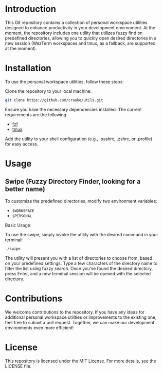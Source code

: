 # Introduction

This Git repository contains a collection of personal workspace utilities designed to enhance productivity in your development environment. At the moment, the repository includes one utility that utilizes fuzzy find on predefined directories, allowing you to quickly open desired directories in a new session (WezTerm workspaces and tmux, as a fallback, are supported at the moment).

# Installation

To use the personal workspace utilities, follow these steps:

Clone the repository to your local machine:

```bash
git clone https://github.com/craake/utils.git
```

Ensure you have the necessary dependencies installed. The current requirements are the following:
- [fzf](https://github.com/junegunn/fzf)
- [tmux](https://github.com/tmux/tmux)

Add the utility to your shell configuration (e.g., .bashrc, .zshrc, or .profile) for easy access.

# Usage

## Swipe (Fuzzy Directory Finder, looking for a better name)

To customize the predefined directories, modify two environment variables:
- ```$WORKSPACE```
- ```$PERSONAL```

Basic Usage:

To use the swipe, simply invoke the utility with the desired command in your terminal:

```bash
./swipe
```

The utility will present you with a list of directories to choose from, based on your predefined settings. Type a few characters of the directory name to filter the list using fuzzy search. Once you've found the desired directory, press Enter, and a new terminal session will be opened with the selected directory.

# Contributions

We welcome contributions to the repository. If you have any ideas for additional personal workspace utilities or improvements to the existing one, feel free to submit a pull request. Together, we can make our development environments even more efficient!

# License

This repository is licensed under the MIT License. For more details, see the LICENSE file.

